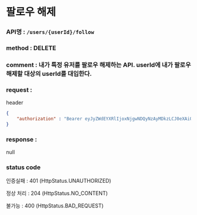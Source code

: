 # 팔로우 해제
### API명 : `/users/{userId}/follow`

### method : DELETE

### comment : 내가 특정 유저를 팔로우 해제하는 API. userId에 내가 팔로우 해제할 대상의 userId를 대입한다.

### request :
header
~~~json
{
    "authorization" : "Bearer eyJyZWdEYXRlIjoxNjgwNDQyNzAyMDkzLCJ0eXAiOiJKV1QiLCJhbGciOiJIUzM4NCJ9.eyJ1c2VyTnVtIjoxLCJuaWNrTmFtZSI6Iuq5gOycpOyEnSIsImxvZ2luVGltZSI6IjIwMjMtMDQtMDIgMjI6Mzg6MjEiLCJleHAiOjE3MTE5Nzg3MDJ9.olRfjapd3Sm29ECSX71A7Zn_PNPl8BD5jJcqNbcPj-JwuT_MDZ5XdTIU4fCQm3PT"
}
~~~

### response :
null

### status code
인증실패 : 401 (HttpStatus.UNAUTHORIZED)

정상 처리 : 204 (HttpStatus.NO_CONTENT)

불가능 : 400 (HttpStatus.BAD_REQUEST)